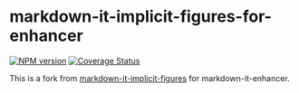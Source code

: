 # markdown-it-implicit-figures-for-enhancer

[![NPM version](https://img.shields.io/npm/v/markdown-it-implicit-figures-for-enhancer.svg?style=flat)](https://www.npmjs.org/package/markdown-it-implicit-figures-for-enhancer)
[![Coverage Status](https://codecov.io/gh/Dedicatus546/markdown-it-enhancer/branch/main/graph/badge.svg?component=plugin-implicit-figures)](https://app.codecov.io/github/Dedicatus546/markdown-it-enhancer/tree/main?components%5B0%5D=plugin-implicit-figures)

This is a fork from [markdown-it-implicit-figures](https://github.com/arve0/markdown-it-implicit-figures) for markdown-it-enhancer.
